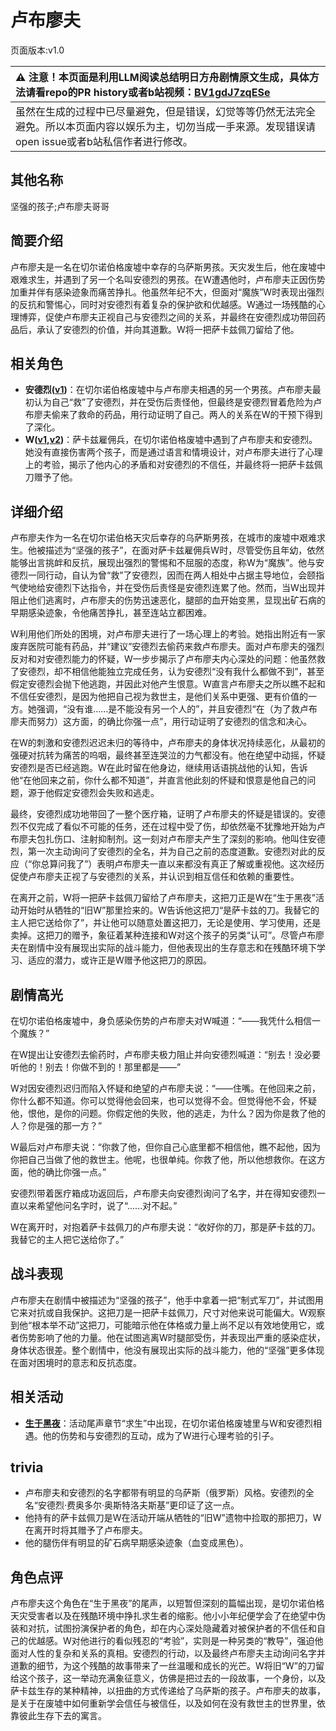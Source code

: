 # 卢布廖夫
页面版本:v1.0
 

| :warning: 注意！本页面是利用LLM阅读总结明日方舟剧情原文生成，具体方法请看repo的PR history或者b站视频：[BV1gdJ7zqESe](https://www.bilibili.com/video/BV1gdJ7zqESe/)         |
|:----------------------------|
| 虽然在生成的过程中已尽量避免，但是错误，幻觉等等仍然无法完全避免。所以本页面内容以娱乐为主，切勿当成一手来源。发现错误请open issue或者b站私信作者进行修改。|



## 其他名称
坚强的孩子;卢布廖夫哥哥
## 简要介绍
卢布廖夫是一名在切尔诺伯格废墟中幸存的乌萨斯男孩。天灾发生后，他在废墟中艰难求生，并遇到了另一个名叫安德烈的男孩。在W遭遇他时，卢布廖夫正因伤势加重并伴有感染迹象而痛苦挣扎。他虽然年纪不大，但面对“魔族”W时表现出强烈的反抗和警惕心，同时对安德烈有着复杂的保护欲和优越感。W通过一场残酷的心理博弈，促使卢布廖夫正视自己与安德烈之间的关系，并最终在安德烈成功带回药品后，承认了安德烈的价值，并向其道歉。W将一把萨卡兹佩刀留给了他。
## 相关角色
-   **安德烈([v1](extended_char_an_de_lie.md))**：在切尔诺伯格废墟中与卢布廖夫相遇的另一个男孩。卢布廖夫最初认为自己“救”了安德烈，并在受伤后责怪他，但最终是安德烈冒着危险为卢布廖夫偷来了救命的药品，用行动证明了自己。两人的关系在W的干预下得到了深化。
-   **W([v1](char_113_cqbw.md),[v2](../char_v3/char_113_cqbw.md))**：萨卡兹雇佣兵，在切尔诺伯格废墟中遇到了卢布廖夫和安德烈。她没有直接伤害两个孩子，而是通过语言和情境设计，对卢布廖夫进行了心理上的考验，揭示了他内心的矛盾和对安德烈的不信任，并最终将一把萨卡兹佩刀赠予了他。
## 详细介绍
卢布廖夫作为一名在切尔诺伯格天灾后幸存的乌萨斯男孩，在城市的废墟中艰难求生。他被描述为“坚强的孩子”，在面对萨卡兹雇佣兵W时，尽管受伤且年幼，依然能够出言挑衅和反抗，展现出强烈的警惕和不屈服的态度，称W为“魔族”。他与安德烈一同行动，自认为曾“救”了安德烈，因而在两人相处中占据主导地位，会颐指气使地给安德烈下达指令，并在受伤后责怪是安德烈连累了他。然而，当W出现并阻止他们逃离时，卢布廖夫的伤势迅速恶化，腿部的血开始变黑，显现出矿石病的早期感染迹象，令他痛苦挣扎，甚至连站立都困难。

W利用他们所处的困境，对卢布廖夫进行了一场心理上的考验。她指出附近有一家废弃医院可能有药品，并“建议”安德烈去偷药来救卢布廖夫。面对卢布廖夫的强烈反对和对安德烈能力的怀疑，W一步步揭示了卢布廖夫内心深处的问题：他虽然救了安德烈，却不相信他能独立完成任务，认为安德烈“没有我什么都做不到”，甚至假定安德烈会抛下他逃跑，并因此对他产生恨意。W直言卢布廖夫之所以瞧不起和不信任安德烈，是因为他把自己视为救世主，是他们关系中更强、更有价值的一方。她强调，“没有谁……是不能没有另一个人的”，并且安德烈“在（为了救卢布廖夫而努力）这方面，的确比你强一点”，用行动证明了安德烈的信念和决心。

在W的刺激和安德烈迟迟未归的等待中，卢布廖夫的身体状况持续恶化，从最初的强硬对抗转为痛苦的呜咽，最终甚至连哭泣的力气都没有。他在绝望中动摇，怀疑安德烈是否已经逃跑。W在此时留在他身边，继续用话语挑战他的认知，告诉他“在他回来之前，你什么都不知道”，并直言他此刻的怀疑和恨意是他自己的问题，源于他假定安德烈会失败和逃走。

最终，安德烈成功地带回了一整个医疗箱，证明了卢布廖夫的怀疑是错误的。安德烈不仅完成了看似不可能的任务，还在过程中受了伤，却依然毫不犹豫地开始为卢布廖夫包扎伤口、注射抑制剂。这一刻对卢布廖夫产生了深刻的影响。他叫住安德烈，第一次主动询问了安德烈的全名，并为自己之前的态度道歉。安德烈对此的反应（“你总算问我了”）表明卢布廖夫一直以来都没有真正了解或重视他。这次经历促使卢布廖夫正视了与安德烈的关系，并认识到相互信任和依赖的重要性。

在离开之前，W将一把萨卡兹佩刀留给了卢布廖夫，这把刀正是W在“生于黑夜”活动开始时从牺牲的“旧W”那里捡来的。W告诉他这把刀“是萨卡兹的刀。我替它的主人把它送给你了”，并让他可以随意处置这把刀，无论是使用、学习使用，还是卖掉。这把刀的赠予，象征着某种连接和W对这个孩子的另类“认可”。尽管卢布廖夫在剧情中没有展现出实际的战斗能力，但他表现出的生存意志和在残酷环境下学习、适应的潜力，或许正是W赠予他这把刀的原因。
## 剧情高光
在切尔诺伯格废墟中，身负感染伤势的卢布廖夫对W喊道：“——我凭什么相信一个魔族？”

在W提出让安德烈去偷药时，卢布廖夫极力阻止并向安德烈喊道：“别去！没必要听他的！别去！你做不到的！那里都是——”

W对因安德烈迟归而陷入怀疑和绝望的卢布廖夫说：“——住嘴。在他回来之前，你什么都不知道。你可以觉得他会回来，也可以觉得不会。但觉得他不会，怀疑他，恨他，是你的问题。你假定他的失败，他的逃走，为什么？因为你是救了他的人？你是强的那一方？”

W最后对卢布廖夫说：“你救了他，但你自己心底里都不相信他，瞧不起他，因为你把自己当做了他的救世主。他呢，也很单纯。你救了他，所以他想救你。在这方面，他的确比你强一点。”

安德烈带着医疗箱成功返回后，卢布廖夫向安德烈询问了名字，并在得知安德烈一直以来希望他问名字时，说了“......对不起。”

W在离开时，对抱着萨卡兹佩刀的卢布廖夫说：“收好你的刀，那是萨卡兹的刀。我替它的主人把它送给你了。”
## 战斗表现
卢布廖夫在剧情中被描述为“坚强的孩子”，他手中拿着一把“制式军刀”，并试图用它来对抗或自我保护。这把刀是一把萨卡兹佩刀，尺寸对他来说可能偏大。W观察到他“根本举不动”这把刀，可能暗示他在体格或力量上尚不足以有效地使用它，或者伤势影响了他的力量。他在试图逃离W时腿部受伤，并表现出严重的感染症状，身体状态很差。整个剧情中，他没有展现出实际的战斗能力，他的“坚强”更多体现在面对困境时的意志和反抗态度。
## 相关活动
-   **[生于黑夜](../stories/act9d0.md)**：活动尾声章节“求生”中出现，在切尔诺伯格废墟里与W和安德烈相遇。他的伤势和与安德烈的互动，成为了W进行心理考验的引子。
## trivia
- 卢布廖夫和安德烈的名字都带有明显的乌萨斯（俄罗斯）风格。安德烈的全名“安德烈·费奥多尔·奥斯特洛夫斯基”更印证了这一点。
- 他持有的萨卡兹佩刀是W在活动开端从牺牲的“旧W”遗物中捡取的那把刀，W在离开时将其赠予了卢布廖夫。
- 他的腿伤伴有明显的矿石病早期感染迹象（血变成黑色）。
## 角色点评
卢布廖夫这个角色在“生于黑夜”的尾声，以短暂但深刻的篇幅出现，是切尔诺伯格天灾受害者以及在残酷环境中挣扎求生者的缩影。他小小年纪便学会了在绝望中伪装和对抗，试图扮演保护者的角色，却在内心深处隐藏着对被保护者的不信任和自己的优越感。W对他进行的看似残忍的“考验”，实则是一种另类的“教导”，强迫他面对人性的复杂和关系的真相。安德烈的行动，以及最终卢布廖夫主动询问名字并道歉的细节，为这个残酷的故事带来了一丝温暖和成长的光芒。W将旧“W”的刀留给这个孩子，这一举动充满象征意义，仿佛是把过去的一段故事，一个身份，以及萨卡兹生存的某种精神，以扭曲的方式传递给了乌萨斯的孩子。卢布廖夫的故事，是关于在废墟中如何重新学会信任与被信任，以及如何在没有救世主的世界里，依靠彼此生存下去的寓言。